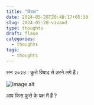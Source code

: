```yaml
---
title: "विवाद"
date: 2024-05-28T20:40:17+05:30
slug: 2024-05-28-vivaad
type: thoughts
draft: flase
categories:
  - thoughts
tags:
  - thoughts
---
```


सन २०२४ : कुत्ते विवाद से डरने लगे हैं।  

![Image alt](/vivaad.png)

 आप किस कुत्ते के पक्ष में हैं ? 
